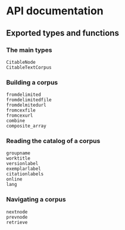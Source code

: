 # API documentation


## Exported types and functions


### The main types

```@docs
CitableNode
CitableTextCorpus
```

### Building a corpus


```@docs
fromdelimited
fromdelimitedfile
fromdelmitedurl
fromcexfile
fromcexurl
combine
composite_array
```


### Reading the catalog of a corpus

```@docs
groupname
worktitle
versionlabel
exemplarlabel
citationlabels
online
lang
```


### Navigating a corpus

```@docs
nextnode
prevnode
retrieve
```
  
